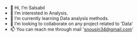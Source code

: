 - 👋 Hi, I’m Salsabil
- 👀 I’m interested in Analysis.
- 🌱 I’m currently learning Data analysis methods.
- 💞️ I’m looking to collaborate on any project related to 'Data'
- 📫 You can reach me through mail 'snousin34@gmail.com'

<!---
snousin34/snousin34 is a ✨ special ✨ repository because its `README.md` (this file) appears on your GitHub profile.
You can click the Preview link to take a look at your changes.
--->
